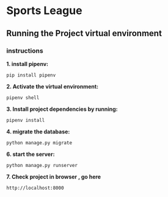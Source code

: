 # Sports League


## **Running the Project virtual environment**

### instructions



**1. install pipenv:**

    pip install pipenv

**2. Activate the virtual environment:**

    pipenv shell

**3. Install project dependencies by running:**

    pipenv install
**4. migrate the database:**

    python manage.py migrate
**6. start the server:**

    python manage.py runserver
**7. Check project in browser , go here** 

    http://localhost:8000


